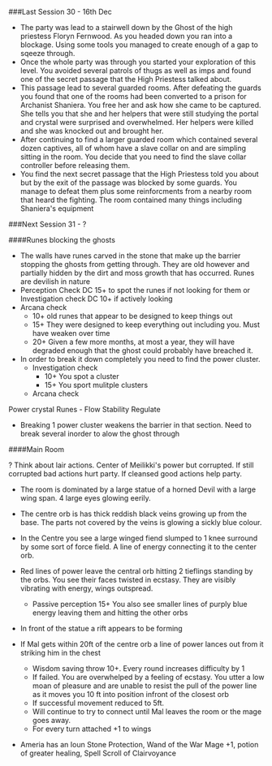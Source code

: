 ###Last Session 30 - 16th Dec

* The party was lead to a stairwell down by the Ghost of the high priestess Floryn Fernwood. As you headed down you ran into a blockage. Using some tools you managed to create enough of a gap to sqeeze through.
* Once the whole party was through you started your exploration of this level. You avoided several patrols of thugs as well as imps and found one of the secret passage that the High Priestess talked about.
* This passage lead to several guarded rooms. After defeating the guards you found that one of the rooms had been converted to a prison for Archanist Shaniera. You free her and ask how she came to be captured. She tells you that she and her helpers that were still studying the portal and crystal were surprised and overwhelmed. Her helpers were killed and she was knocked out and brought her. 
* After continuing to find a larger guarded room which contained several dozen captives, all of whom have a slave collar on and are simpling sitting in the room. You decide that you need to find the slave collar controller before releasing them.
* You find the next secret passage that the High Priestess told you about but by the exit of the passage was blocked by some guards. You manage to defeat them plus some reinforcments from a nearby room that heard the fighting. The room contained many things including Shaniera's equipment


###Next Session 31 - ?

####Runes blocking the ghosts
* The walls have runes carved in the stone that make up the barrier stopping the ghosts from getting through. They are old however and partially hidden by the dirt and moss growth that has occurred. Runes are devilish in nature
* Perception Check DC 15+ to spot the runes if not looking for them or Investigation check DC 10+ if actively looking
* Arcana check 
  * 10+ old runes that appear to be designed to keep things out
  * 15+ They were designed to keep everything out including you. Must have weaken over time
  * 20+ Given a few more months, at most a year, they will have degraded enough that the ghost could probably have breached it.
* In order to break it down completely you need to find the power cluster. 
  * Investigation check
    * 10+ You spot a cluster 
    * 15+ You sport mulitple clusters
  * Arcana check  
    
Power crystal
Runes - Flow
        Stability
        Regulate
* Breaking 1 power cluster weakens the barrier in that section. Need to break several inorder to alow the ghost through

####Main Room

? Think about lair actions. Center of Meilikki's power but corrupted. If still corrupted bad actions hurt party. If cleansed good actions help party.
* The room is dominated by a large statue of a horned Devil with a large wing span. 4 large eyes glowing eerily.
* The centre orb is has thick reddish black veins growing up from the base. The parts not covered by the veins is glowing a sickly blue colour.
* In the Centre you see a large winged fiend slumped to 1 knee surround by some sort of force field. A line of energy connecting it to the center orb.
* Red lines of power leave the central orb hitting 2 tieflings standing by the orbs. You see their faces twisted in ecstasy. They are visibly vibrating with energy, wings outspread. 
  * Passive perception 15+ You also see smaller lines of purply blue energy leaving them and hitting the other orbs
* In front of the statue a rift appears to be forming

* If Mal gets within 20ft of the centre orb a line of power lances out from it striking him in the chest
  *  Wisdom saving throw 10+. Every round increases difficulty by 1
    * If failed. You are overwhelped by a feeling of ecstasy. You utter a low moan of pleasure and are unable to resist the pull of the power line as it moves you 10 ft into position infront of the closest orb
    * If successful movement reduced to 5ft.
  * Will continue to try to connect until Mal leaves the room or the mage goes away.  
  * For every turn attached +1 to wings
* Ameria has an Ioun Stone Protection, Wand of the War Mage +1, potion of greater healing, Spell Scroll of Clairvoyance  
  







